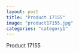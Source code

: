 ```yaml
---
layout: post
title: "Product 17155"
image: "product17155.jpg"
categories: "category1"
---
```

Product 17155
